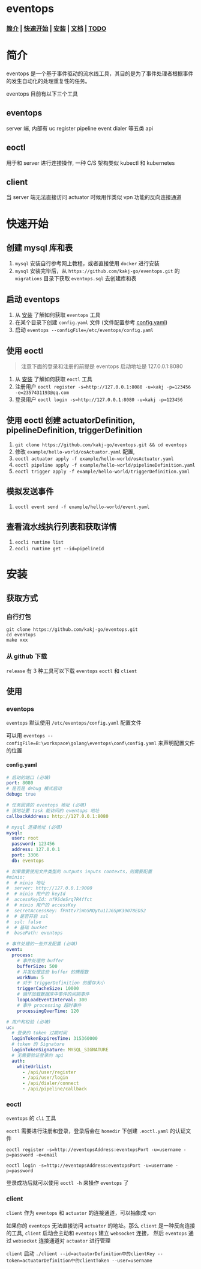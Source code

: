 # eventops

### [简介](#简介) | [快速开始](#快速开始) | [安装](#安装) | [文档](./doc.md) | [TODO](./todo.md)

# 简介
eventops 是一个基于事件驱动的流水线工具，其目的是为了事件处理者根据事件的发生自动化的处理重复性的任务。

eventops 目前有以下三个工具

## eventops
server 端, 内部有 uc register pipeline event dialer 等五类 api

## eoctl
用于和 server 进行连接操作, 一种 C/S 架构类似 kubectl 和 kubernetes

## client
当 server 端无法直接访问 actuator 时候用作类似 vpn 功能的反向连接通道

# 快速开始

## 创建 mysql 库和表
1. `mysql` 安装自行参考网上教程，或者直接使用 `docker` 进行安装
2. `mysql` 安装完毕后，从 `https://github.com/kakj-go/eventops.git` 的 `migrations` 目录下获取 `eventops.sql` 去创建库和表

## 启动 eventops
1. 从 [安装](#安装) 了解如何获取 `eventops` 工具
2. 在某个目录下创建 `config.yaml` 文件 (文件配置参考 [config.yaml](###config.yaml))
3. 启动 `eventops --configFile=/etc/eventops/config.yaml`

## 使用 eoctl
> 注意下面的登录和注册的前提是 eventops 启动地址是 127.0.0.1:8080
1. 从 [安装](#安装) 了解如何获取 `eoctl` 工具
3. 注册用户 `eoctl register -s=http://127.0.0.1:8080 -u=kakj -p=123456 -e=2357431193@qq.com`
4. 登录用户 `eoctl login -s=http://127.0.0.1:8080 -u=kakj -p=123456`

## 使用 eoctl 创建 actuatorDefinition, pipelineDefinition, triggerDefinition
1. `git clone https://github.com/kakj-go/eventops.git && cd eventops`
2. 修改 `example/hello-world/osActuator.yaml` 配置,
3. `eoctl actuator apply -f example/hello-world/osActuator.yaml`
4. `eoctl pipeline apply -f example/hello-world/pipelineDefinition.yaml`
5. `eoctl trigger apply -f example/hello-world/triggerDefinition.yaml`

## 模拟发送事件
1. `eoctl event send -f example/hello-world/event.yaml`

## 查看流水线执行列表和获取详情
1. `eocli runtime list`
2. `eocli runtime get --id=pipelineId`

# 安装

## 获取方式

### 自行打包

```shell
git clone https://github.com/kakj-go/eventops.git
cd eventops
make xxx
```

### 从 github 下载
`release` 有 3 种工具可以下载 `eventops` `eoctl` 和 `client`

## 使用

### eventops
`eventops` 默认使用 `/etc/eventops/config.yaml` 配置文件

可以用 `eventops --configFile=B:\workspace\golang\eventops\conf\config.yaml` 来声明配置文件的位置

#### config.yaml
```yaml
# 启动的端口 (必填)
port: 8080
# 是否是 debug 模式启动 
debug: true 

# 任务回调的 eventops 地址 (必填)
# 该地址要 task 能访问的 eventops 地址
callbackAddress: http://127.0.0.1:8080

# mysql 连接地址 (必填)
mysql:
  user: root
  password: 123456
  address: 127.0.0.1
  port: 3306
  db: eventops

# 如果需要使用文件类型的 outputs inputs contexts，则需要配置
#minio:
#  # minio 地址
#  server: http://127.0.0.1:9000 
#  # minio 用户的 keyId
#  accessKeyId: nf9SdeSrq7R4ffct
#  # minio 用户的 accessKey
#  secretAccessKey: fPnttv7iWo5MQytu1IJ6SpK39078ED52
#  # 是否开启 ssl
#  ssl: false
#  # 基础 bucket
#  basePath: eventops

# 事件处理的一些并发配置 (必填)
event:
  process:
    # 事件处理的 buffer
    bufferSize: 500
    # 并发处理这些 buffer 的携程数
    workNum: 5
    # 对于 triggerDefinition 的缓存大小
    triggerCacheSize: 10000
    # 循环加载数据库中事件的间隔事件
    loopLoadEventInterval: 300
    # 事件 processing 超时事件
    processingOverTime: 120

# 用户和校验 (必填)
uc:
  # 登录的 token 过期时间 
  loginTokenExpiresTime: 315360000
  # token 的 Signature
  loginTokenSignature: MYSQL_SIGNATURE
  # 无需要验证登录的 api
  auth:
    whiteUrlList:
      - /api/user/register
      - /api/user/login
      - /api/dialer/connect
      - /api/pipeline/callback
```

### eoctl
`eventops` 的 `cli` 工具

`eoctl` 需要进行注册和登录，登录后会在 `homedir` 下创建 `.eoctl.yaml` 的认证文件

`eoctl register -s=http://eventopsAddress:eventopsPort -u=username -p=password -e=email`

`eoctl login -s=http://eventopsAddress:eventopsPort -u=username -p=password`

登录成功后就可以使用 `eoctl -h` 来操作 `eventops` 了

### client
`client` 作为 `eventops` 和 `actuator` 的连接通道，可以抽象成 `vpn`

如果你的 `eventops` 无法直接访问 `actuator` 的地址。那么 `client` 是一种反向连接的工具, `client` 启动会主动和 `eventops` 建立 `websocket` 连接，
然后 `eventops` 通过 `websocket` 连接通道对 `actuator` 进行管理

`client` 启动 `./client --id=actuatorDefinition中的clientKey --token=actuatorDefinition中的clientToken --user=username`


